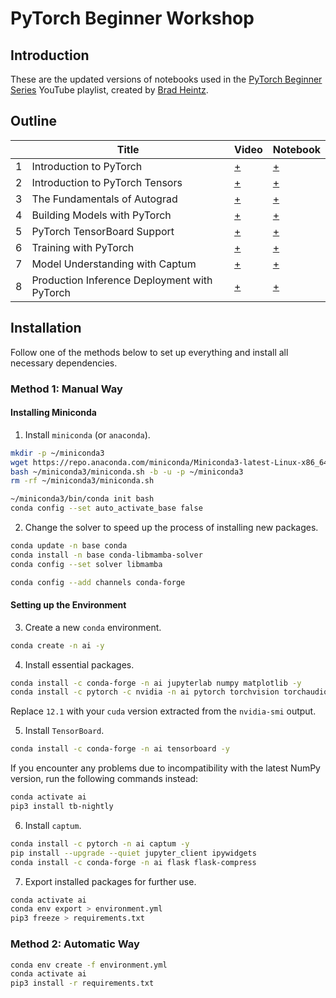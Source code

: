 # PyTorch Beginner Workshop

## Introduction

These are the updated versions of notebooks used in the [PyTorch Beginner Series](https://www.youtube.com/playlist?list=PL_lsbAsL_o2CTlGHgMxNrKhzP97BaG9ZN) YouTube playlist, created by [Brad Heintz](https://github.com/fbbradheintz).

## Outline

| | Title | Video | Notebook |
| --- | --- | --- | --- |
| 1 | Introduction to PyTorch | [+](https://www.youtube.com/watch?v=IC0_FRiX-sw&list=PL_lsbAsL_o2CTlGHgMxNrKhzP97BaG9ZN&index=1&pp=iAQB) | [+](./1_Overview/) |
| 2 | Introduction to PyTorch Tensors | [+](https://www.youtube.com/watch?v=r7QDUPb2dCM&list=PL_lsbAsL_o2CTlGHgMxNrKhzP97BaG9ZN&index=2&pp=iAQB) | [+](./2_Introduction_to_Tensors/2_Introduction_to_Tensors.ipynb) |
| 3 | The Fundamentals of Autograd | [+](https://www.youtube.com/watch?v=M0fX15_-xrY&list=PL_lsbAsL_o2CTlGHgMxNrKhzP97BaG9ZN&index=3&pp=iAQB) | [+](./3_The_Fundamentals_of_Autograd/3_The_Fundamentals_of_Autograd.ipynb) |
| 4 | Building Models with PyTorch | [+](https://www.youtube.com/watch?v=OSqIP-mOWOI&list=PL_lsbAsL_o2CTlGHgMxNrKhzP97BaG9ZN&index=4&pp=iAQB) | [+](./4_Building_Models_in_PyTorch/4_Building_Models_in_PyTorch.ipynb) |
| 5 | PyTorch TensorBoard Support | [+](https://www.youtube.com/watch?v=6CEld3hZgqc&list=PL_lsbAsL_o2CTlGHgMxNrKhzP97BaG9ZN&index=5&pp=iAQB) | [+](./5_TensorBoard_Support_in_PyTorch/5_TensorBoard_Support_in_PyTorch.ipynb) |
| 6 | Training with PyTorch | [+](https://www.youtube.com/watch?v=jF43_wj_DCQ&list=PL_lsbAsL_o2CTlGHgMxNrKhzP97BaG9ZN&index=6&pp=iAQB) | [+](./6_Model_Training_with_PyTorch/6_Model_Training_with_PyTorch.ipynb) |
| 7 | Model Understanding with Captum | [+](https://www.youtube.com/watch?v=Am2EF9CLu-g&list=PL_lsbAsL_o2CTlGHgMxNrKhzP97BaG9ZN&index=7&pp=iAQB) | [+](./7_Model_Understanding_with_Captum/7_Model_Understanding_with_Captum.ipynb) |
| 8 | Production Inference Deployment with PyTorch | [+](https://www.youtube.com/watch?v=Dk88zv1KYMI&list=PL_lsbAsL_o2CTlGHgMxNrKhzP97BaG9ZN&index=8&pp=iAQB) | [+](./8_Production_Inference_Deployment_with_PyTorch/) |

## Installation

Follow one of the methods below to set up everything and install all necessary dependencies.

### Method 1: Manual Way

#### Installing Miniconda

1. Install `miniconda` (or `anaconda`).

```bash
mkdir -p ~/miniconda3
wget https://repo.anaconda.com/miniconda/Miniconda3-latest-Linux-x86_64.sh -O ~/miniconda3/miniconda.sh
bash ~/miniconda3/miniconda.sh -b -u -p ~/miniconda3
rm -rf ~/miniconda3/miniconda.sh

~/miniconda3/bin/conda init bash
conda config --set auto_activate_base false
```

2. Change the solver to speed up the process of installing new packages.

```bash
conda update -n base conda
conda install -n base conda-libmamba-solver
conda config --set solver libmamba

conda config --add channels conda-forge
```

#### Setting up the Environment

3. Create a new `conda` environment.

```bash
conda create -n ai -y
```

4. Install essential packages.

```bash
conda install -c conda-forge -n ai jupyterlab numpy matplotlib -y
conda install -c pytorch -c nvidia -n ai pytorch torchvision torchaudio pytorch-cuda=12.1 -y
```

Replace `12.1` with your `cuda` version extracted from the `nvidia-smi` output.

5. Install `TensorBoard`.

```bash
conda install -c conda-forge -n ai tensorboard -y
```

If you encounter any problems due to incompatibility with the latest NumPy version, run the following commands instead:

```bash
conda activate ai
pip3 install tb-nightly
```

6. Install `captum`.

```bash
conda install -c pytorch -n ai captum -y
pip install --upgrade --quiet jupyter_client ipywidgets
conda install -c conda-forge -n ai flask flask-compress
```

7. Export installed packages for further use.

```bash
conda activate ai
conda env export > environment.yml
pip3 freeze > requirements.txt
```

### Method 2: Automatic Way

```bash
conda env create -f environment.yml
conda activate ai
pip3 install -r requirements.txt
```